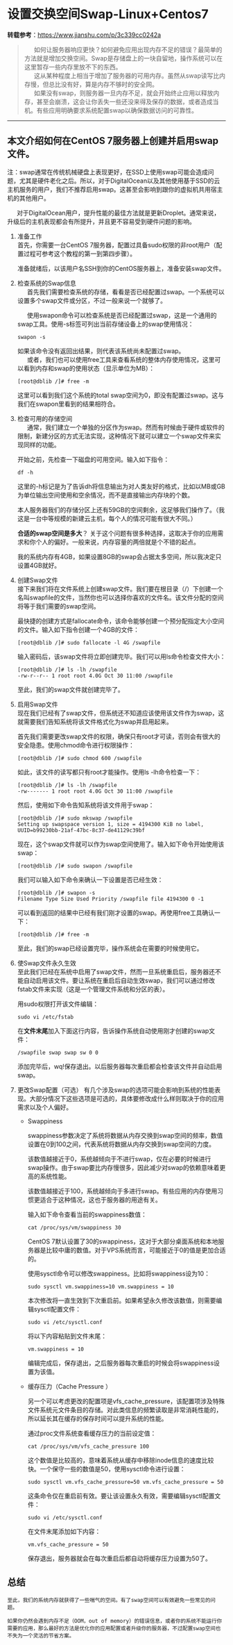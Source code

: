 # 设置交换空间Swap-Linux+Centos7
**转载参考**：https://www.jianshu.com/p/3c339cc0242a
>&ensp; &ensp; 如何让服务器响应更快？如何避免应用出现内存不足的错误？最简单的方法就是增加交换空间。Swap是存储盘上的一块自留地，操作系统可以在这里暂存一些内存里放不下的东西。  
&ensp; &ensp; 这从某种程度上相当于增加了服务器的可用内存。虽然从swap读写比内存慢，但总比没有好，算是内存不够时的安全网。  
&ensp; &ensp; 如果没有swap，则服务器一旦内存不足，就会开始终止应用以释放内存，甚至会崩溃，这会让你丢失一些还没来得及保存的数据，或者造成当机。有些应用明确要求系统配置swap以确保数据访问的可靠性。

---
## 本文介绍如何在CentOS 7服务器上创建并启用swap文件。

注：swap通常在传统机械硬盘上表现更好，在SSD上使用swap可能会造成问题，尤其是硬件老化之后。所以，对于DigitalOcean以及其他使用基于SSD的云主机服务的用户，我们不推荐启用swap。这甚至会影响到跟你的虚拟机共用宿主机的其他用户。  

&ensp; &ensp; 对于DigitalOcean用户，提升性能的最佳方法就是更新Droplet。通常来说，升级后的主机表现都会有所提升，并且更不容易受到硬件问题的影响。  

1. 准备工作  
    首先，你需要一台CentOS 7服务器，配置过具备sudo权限的非root用户（配置过程可参考这个教程的第一到第四步骤）。  

    准备就绪后，以该用户名SSH到你的CentOS服务器上，准备安装swap文件。

2. 检查系统的Swap信息  
    &ensp; &ensp; 首先我们需要检查系统的存储，看看是否已经配置过swap。一个系统可以设置多个swap文件或分区，不过一般来说一个就够了。

    &ensp; &ensp; 使用swapon命令可以检查系统是否已经配置过swap，这是一个通用的swap工具。使用-s标签可列出当前存储设备上的swap使用情况：
    ```
    swapon -s
    ```
    如果该命令没有返回出结果，则代表该系统尚未配置过swap。  
    &ensp; &ensp; 或者，我们也可以使用free工具来查看系统的整体内存使用情况，这里可以看到内存和swap的使用状态（显示单位为MB）：
    ```
    [root@dblib /]# free -m
    ```
    这里可以看到我们这个系统的total swap空间为0，即没有配置过swap。这与我们在swapon里看到的结果相符合。

3. 检查可用的存储空间  
    &ensp; &ensp; 通常，我们建立一个单独的分区作为swap。然而有时候由于硬件或软件的限制，新建分区的方式无法实现，这种情况下就可以建立一个swap文件来实现同样的功能。

    开始之前，先检查一下磁盘的可用空间。输入如下指令：
    ```
    df -h 
    ```    
    这里的-h标记是为了告诉dh将信息输出为对人类友好的格式，比如以MB或GB为单位输出空间使用和空余情况，而不是直接输出内存块的个数。

    本人服务器我们的存储分区上还有59GB的空间剩余，这足够我们操作了。（我这是一台中等规模的新建云主机，每个人的情况可能有很大不同。）

    **合适的swap空间是多大**？ 关于这个问题有很多种选择，这取决于你的应用需求和你个人的偏好。一般来说，内存容量的两倍就是个不错的起点。

    我的系统内存有4GB，如果设置8GB的swap会占据太多空间，所以我决定只设置4GB就好。

4. 创建Swap文件  
    接下来我们将在文件系统上创建swap文件。我们要在根目录（/）下创建一个名叫swapfile的文件，当然你也可以选择你喜欢的文件名。该文件分配的空间将等于我们需要的swap空间。

    最快捷的创建方式是fallocate命令，该命令能够创建一个预分配指定大小空间的文件。输入如下指令创建一个4GB的文件：
    ```
    [root@dblib /]# sudo fallocate -l 4G /swapfile
    ```
    输入密码后，该swap文件将立即创建完毕。我们可以用ls命令检查文件大小：
    ```
    [root@dblib /]# ls -lh /swapfile
    -rw-r--r-- 1 root root 4.0G Oct 30 11:00 /swapfile
    ````    
    至此，我们的swap文件就创建完毕了。

5. 启用Swap文件  
    现在我们已经有了swap文件，但系统还不知道应该使用该文件作为swap，这就需要我们告知系统将该文件格式化为swap并启用起来。

    首先我们需要更改swap文件的权限，确保只有root才可读，否则会有很大的安全隐患。使用chmod命令进行权限操作：
    ```
    [root@dblib /]# sudo chmod 600 /swapfile
    ```
    如此，该文件的读写都只有root才能操作。使用ls -lh命令检查一下：
    ```
    [root@dblib /]# ls -lh /swapfile
    -rw------- 1 root root 4.0G Oct 30 11:00 /swapfile
    ```
    然后，使用如下命令告知系统将该文件用于swap：
    ```
    [root@dblib /]# sudo mkswap /swapfile
    Setting up swapspace version 1, size = 4194300 KiB no label, UUID=b99230bb-21af-47bc-8c37-de41129c39bf
    ```
    现在，这个swap文件就可以作为swap空间使用了。输入如下命令开始使用该swap：
    ```
    [root@dblib /]# sudo swapon /swapfile
    ```
    我们可以输入如下命令来确认一下设置是否已经生效：
    ```
    [root@dblib /]# swapon -s
    Filename Type Size Used Priority /swapfile file 4194300 0 -1
    ```
    可以看到返回的结果中已经有我们刚才设置的swap。再使用free工具确认一下：
    ```
    [root@dblib /]# free -m 
    ```
    至此，我们的swap已经设置完毕，操作系统会在需要的时候使用它。

6. 使Swap文件永久生效  
    至此我们已经在系统中启用了swap文件，然而一旦系统重启后，服务器还不能自动启用该文件。要让系统在重启后自动生效swap，我们可以通过修改fstab文件来实现（这是一个管理文件系统和分区的表）。

    用sudo权限打开该文件编辑：
    ```
    sudo vi /etc/fstab
    ```
    在**文件末尾**加入下面这行内容，告诉操作系统自动使用刚才创建的swap文件：
    ```
    /swapfile swap swap sw 0 0
    ```
    添加完毕后，wq!保存退出。以后服务器每次重启都会检查该文件并自动启用swap。

7. 更改Swap配置（可选）
    有几个涉及swap的选项可能会影响到系统的性能表现。大部分情况下这些选项是可选的，具体要修改成什么样则取决于你的应用需求以及个人偏好。
    
    + Swappiness
    
        swappiness参数决定了系统将数据从内存交换到swap空间的频率，数值设置在0到100之间，代表系统将数据从内存交换到swap空间的力度。

        该数值越接近于0，系统越倾向于不进行swap，仅在必要的时候进行swap操作。由于swap要比内存慢很多，因此减少对swap的依赖意味着更高的系统性能。

        该数值越接近于100，系统越倾向于多进行swap。有些应用的内存使用习惯更适合于这种情况，这也于服务器的用途有关。

        输入如下命令查看当前的swappiness数值：
        ```
        cat /proc/sys/vm/swappiness 30
        ```
        CentOS 7默认设置了30的swappiness，这对于大部分桌面系统和本地服务器是比较中庸的数值。对于VPS系统而言，可能接近于0的值是更加合适的。

        使用sysctl命令可以修改swappiness。比如将swappiness设为10：
        ```
        sudo sysctl vm.swappiness=10 vm.swappiness = 10
        ```
        本次修改将一直生效到下次重启前。如果希望永久修改该数值，则需要编辑sysctl配置文件：
        ```
        sudo vi /etc/sysctl.conf
        ```
        将以下内容粘贴到文件末尾：
        ```
        vm.swappiness = 10
        ```
        编辑完成后，保存退出，之后服务器每次重启的时候会将swappiness设置为该值。

    + 缓存压力（Cache Pressure ）

        另一个可以考虑更改的配置项是vfs_cache_pressure，该配置项涉及特殊文件系统元文件条目的存储。对此类信息的频繁读取是非常消耗性能的，所以延长其在缓存的保存时间可以提升系统的性能。

        通过proc文件系统查看缓存压力的当前设定值：
        ```
        cat /proc/sys/vm/vfs_cache_pressure 100
        ```
        这个数值是比较高的，意味着系统从缓存中移除inode信息的速度比较快。一个保守一些的数值是50，使用sysctl命令进行设置：
        ```
        sudo sysctl vm.vfs_cache_pressure=50 vm.vfs_cache_pressure = 50
        ```
        这条命令仅在重启前有效。要让该设置永久有效，需要编辑sysctl配置文件：
        ```
        sudo vi /etc/sysctl.conf
        ```
        在文件末尾添加如下内容：
        ```
        vm.vfs_cache_pressure = 50
        ```
        保存退出，服务器就会在每次重启后都自动将缓存压力设置为50了。

## 总结
    至此，我们的系统内存就获得了一些喘气的空间。有了swap空间可以有效避免一些常见的问题。

    如果你仍然会遇到内存不足（OOM，out of memory）的错误信息，或者你的系统不能运行你需要的应用，那么最好的方法是优化你的应用配置或者升级你的服务器，不过配置swap空间也不失为一个灵活的节省方案。
